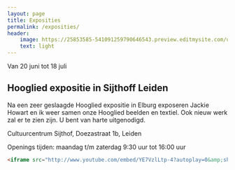 ```yaml
---
layout: page
title: Exposities
permalink: /exposities/
header:
    image: https://25853585-541091259790646543.preview.editmysite.com/uploads/2/5/8/5/25853585/exposities-2_orig.jpg
    text: light
---
```


Van 20 juni tot 18 juli
## Hooglied expositie in Sijthoff Leiden

Na een zeer geslaagde Hooglied expositie in Elburg exposeren Jackie Howart en ik weer samen onze Hooglied beelden en textiel.
Ook nieuw werk zal er te zien zijn.
U bent van harte uitgenodigd.

Cultuurcentrum Sijthof,
Doezastraat 1b,
Leiden

Openings tijden:  maandag t/m zaterdag 9:30 uur tot 16:00 uur   



```html
<iframe src="http://www.youtube.com/embed/YE7VzlLtp-4?autoplay=0&amp;showinfo=0&amp;rel=0&amp;modestbranding=1&amp;playsinline=1" width="600" height="340" frameborder="0" allowfullscreen uk-responsive uk-video="automute: true"></iframe>
```
